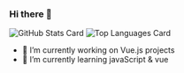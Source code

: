 ### Hi there 👋

![GitHub Stats Card](https://github-readme-stats.vercel.app/api?username=Akramovic1)
![Top Languages Card](https://github-readme-stats.vercel.app/api/top-langs/?username=Akramovic1)
- 🔭 I’m currently working on Vue.js projects
- 🌱 I’m currently learning javaScript & vue

<!--
**Akramovic1/Akramovic1** is a ✨ _special_ ✨ repository because its `README.md` (this file) appears on your GitHub profile.

Here are some ideas to get you started:

- 🔭 I’m currently working on Vue.js projects
- 🌱 I’m currently learning javaScript & vue
- 👯 I’m looking to collaborate on ...
- 🤔 I’m looking for help with ...
- 💬 Ask me about ...
- 📫 How to reach me: eng.akramovic@gmail.com
- 😄 Pronouns: ...
- ⚡ Fun fact: ...
-->
